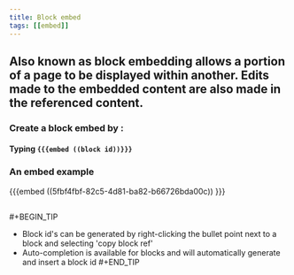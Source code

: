 ```yaml
---
title: Block embed
tags: [[embed]]
---
```


## Also known as block embedding allows a portion of a page to be displayed within another. Edits made to the embedded content are also made in the referenced content.
### Create a block embed by :
#### Typing `{{{embed ((block id))}}}`
### An embed example
{{{embed ((5fbf4fbf-82c5-4d81-ba82-b66726bda00c)) }}}
##
#+BEGIN_TIP
- Block id's can be generated by right-clicking the bullet point next to a block and selecting 'copy block ref'
- Auto-completion is available for blocks and will automatically generate and insert a block id
#+END_TIP
